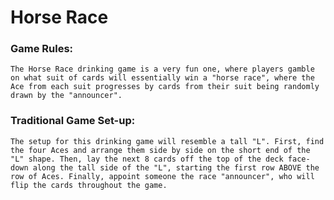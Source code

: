 # Horse Race 

### Game Rules:
    The Horse Race drinking game is a very fun one, where players gamble on what suit of cards will essentially win a "horse race", where the Ace from each suit progresses by cards from their suit being randomly drawn by the "announcer".

### Traditional Game Set-up: 
    The setup for this drinking game will resemble a tall "L". First, find the four Aces and arrange them side by side on the short end of the "L" shape. Then, lay the next 8 cards off the top of the deck face-down along the tall side of the "L", starting the first row ABOVE the row of Aces. Finally, appoint someone the race "announcer", who will flip the cards throughout the game.

